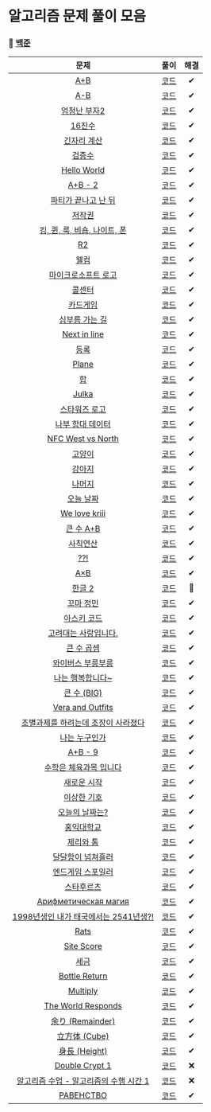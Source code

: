 # 알고리즘 문제 풀이 모음

### 🤪 [백준](https://solved.ac/)

|문제|풀이|해결|
|:---:|:---:|:---:|
|[A+B](https://www.acmicpc.net/problem/1000)|[코드](Baekjoon/1000.js)|✔|
|[A-B](https://www.acmicpc.net/problem/1001)|[코드](Baekjoon/1001.js)|✔|
|[엄청난 부자2](https://www.acmicpc.net/problem/1271)|[코드](Baekjoon/1271.js)|✔|
|[16진수](https://www.acmicpc.net/problem/1550)|[코드](Baekjoon/1550.js)|✔|
|[긴자리 계산](https://www.acmicpc.net/problem/2338)|[코드](Baekjoon/2338.js)|✔|
|[검증수](https://www.acmicpc.net/problem/2475)|[코드](Baekjoon/2475.js)|✔|
|[Hello World](https://www.acmicpc.net/problem/2557)|[코드](Baekjoon/2557.js)|✔|
|[A+B - 2](https://www.acmicpc.net/problem/2558)|[코드](Baekjoon/2558.js)|✔|
|[파티가 끝나고 난 뒤](https://www.acmicpc.net/problem/2845)|[코드](Baekjoon/2845.js)|✔|
|[저작권](https://www.acmicpc.net/problem/2914)|[코드](Baekjoon/2914.js)|✔|
|[킹, 퀸, 룩, 비숍, 나이트, 폰](https://www.acmicpc.net/problem/3003)|[코드](Baekjoon/3003.js)|✔|
|[R2](https://www.acmicpc.net/problem/3046)|[코드](Baekjoon/3046.js)|✔|
|[웰컴](https://www.acmicpc.net/problem/5337)|[코드](Baekjoon/5337.js)|✔|
|[마이크로소프트 로고](https://www.acmicpc.net/problem/5338)|[코드](Baekjoon/5338.js)|✔|
|[콜센터](https://www.acmicpc.net/problem/5339)|[코드](Baekjoon/5339.js)|✔|
|[카드게임](https://www.acmicpc.net/problem/5522)|[코드](Baekjoon/5522.js)|✔|
|[심부름 가는 길](https://www.acmicpc.net/problem/5554)|[코드](Baekjoon/5554.js)|✔|
|[Next in line](https://www.acmicpc.net/problem/6749)|[코드](Baekjoon/6749.js)|✔|
|[등록](https://www.acmicpc.net/problem/7287)|[코드](Baekjoon/7287.js)|✔|
|[Plane](https://www.acmicpc.net/problem/8370)|[코드](Baekjoon/8370.js)|✔|
|[합](https://www.acmicpc.net/problem/8393)|[코드](Baekjoon/8393.js)|✔|
|[Julka](https://www.acmicpc.net/problem/8437)|[코드](Baekjoon/8437.js)|✔|
|[스타워즈 로고](https://www.acmicpc.net/problem/9653)|[코드](Baekjoon/9653.js)|✔|
|[나부 함대 데이터](https://www.acmicpc.net/problem/9654)|[코드](Baekjoon/9654.js)|✔|
|[NFC West vs North](https://www.acmicpc.net/problem/10170)|[코드](Baekjoon/10170.js)|✔|
|[고양이](https://www.acmicpc.net/problem/10171)|[코드](Baekjoon/10171.js)|✔|
|[강아지](https://www.acmicpc.net/problem/10172)|[코드](Baekjoon/10172.js)|✔|
|[나머지](https://www.acmicpc.net/problem/10430)|[코드](Baekjoon/10430.js)|✔|
|[오늘 날짜](https://www.acmicpc.net/problem/10699)|[코드](Baekjoon/10699.js)|✔|
|[We love kriii](https://www.acmicpc.net/problem/10718)|[코드](Baekjoon/10718.js)|✔|
|[큰 수 A+B](https://www.acmicpc.net/problem/10757)|[코드](Baekjoon/10757.js)|✔|
|[사칙연산](https://www.acmicpc.net/problem/10869)|[코드](Baekjoon/10869.js)|✔|
|[??!](https://www.acmicpc.net/problem/10926)|[코드](Baekjoon/10926.js)|✔|
|[A×B](https://www.acmicpc.net/problem/10998)|[코드](Baekjoon/10998.js)|✔|
|[한글 2](https://www.acmicpc.net/problem/11283)|[코드](Baekjoon/11283.js)|🔺|
|[꼬마 정민](https://www.acmicpc.net/problem/11382)|[코드](Baekjoon/11382.js)|✔|
|[아스키 코드](https://www.acmicpc.net/problem/11654)|[코드](Baekjoon/11654.js)|✔|
|[고려대는 사랑입니다.](https://www.acmicpc.net/problem/11942)|[코드](Baekjoon/11942.js)|✔|
|[큰 수 곱셈](https://www.acmicpc.net/problem/13277)|[코드](Baekjoon/13277.js)|✔|
|[와이버스 부릉부릉](https://www.acmicpc.net/problem/14645)|[코드](Baekjoon/14645.js)|✔|
|[나는 행복합니다~](https://www.acmicpc.net/problem/14652)|[코드](Baekjoon/14652.js)|✔|
|[큰 수 (BIG)](https://www.acmicpc.net/problem/14928)|[코드](Baekjoon/14928.js)|✔|
|[Vera and Outfits](https://www.acmicpc.net/problem/15439)|[코드](Baekjoon/15439.js)|✔|
|[조별과제를 하려는데 조장이 사라졌다](https://www.acmicpc.net/problem/15727)|[코드](Baekjoon/15727.js)|✔|
|[나는 누구인가](https://www.acmicpc.net/problem/15733)|[코드](Baekjoon/15733.js)|✔|
|[A+B - 9](https://www.acmicpc.net/problem/15740)|[코드](Baekjoon/15740.js)|✔|
|[수학은 체육과목 입니다](https://www.acmicpc.net/problem/15894)|[코드](Baekjoon/15894.js)|✔|
|[새로운 시작](https://www.acmicpc.net/problem/15962)|[코드](Baekjoon/15962.js)|✔|
|[이상한 기호](https://www.acmicpc.net/problem/15964)|[코드](Baekjoon/15964.js)|✔|
|[오늘의 날짜는?](https://www.acmicpc.net/problem/16170)|[코드](Baekjoon/16170.js)|✔|
|[홍익대학교](https://www.acmicpc.net/problem/16394)|[코드](Baekjoon/16394.js)|✔|
|[제리와 톰](https://www.acmicpc.net/problem/16430)|[코드](Baekjoon/16430.js)|✔|
|[달달함이 넘쳐흘러](https://www.acmicpc.net/problem/17256)|[코드](Baekjoon/17256.js)|✔|
|[엔드게임 스포일러](https://www.acmicpc.net/problem/17295)|[코드](Baekjoon/17295.js)|✔|
|[스타후르츠](https://www.acmicpc.net/problem/17496)|[코드](Baekjoon/17496.js)|✔|
|[Арифметическая магия](https://www.acmicpc.net/problem/18096)|[코드](Baekjoon/18096.js)|✔|
|[1998년생인 내가 태국에서는 2541년생?!](https://www.acmicpc.net/problem/18108)|[코드](Baekjoon/18108.js)|✔|
|[Rats](https://www.acmicpc.net/problem/18301)|[코드](Baekjoon/18301.js)|✔|
|[Site Score](https://www.acmicpc.net/problem/20254)|[코드](Baekjoon/20254.js)|✔|
|[세금](https://www.acmicpc.net/problem/20492)|[코드](Baekjoon/20492.js)|✔|
|[Bottle Return](https://www.acmicpc.net/problem/21300)|[코드](Baekjoon/21300.js)|✔|
|[Multiply](https://www.acmicpc.net/problem/22193)|[코드](Baekjoon/22193.js)|✔|
|[The World Responds](https://www.acmicpc.net/problem/23234)|[코드](Baekjoon/23234.js)|✔|
|[余り (Remainder)](https://www.acmicpc.net/problem/24078)|[코드](Baekjoon/24078.js)|✔|
|[立方体 (Cube)](https://www.acmicpc.net/problem/24082)|[코드](Baekjoon/24082.js)|✔|
|[身長 (Height)](https://www.acmicpc.net/problem/24086)|[코드](Baekjoon/24086.js)|✔|
|[Double Crypt 1](https://www.acmicpc.net/problem/24218)|[코드](Baekjoon/24218.js)|❌|
|[알고리즘 수업 - 알고리즘의 수행 시간 1](https://www.acmicpc.net/problem/24262)|[코드](Baekjoon/24262.js)|❌|
|[РАВЕНСТВО](https://www.acmicpc.net/problem/24309)|[코드](Baekjoon/24309.js)|✔|